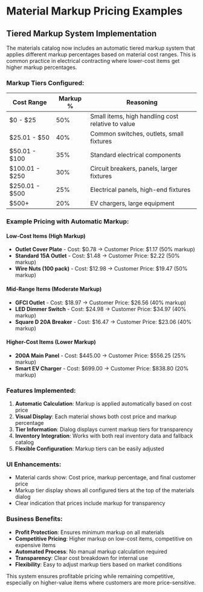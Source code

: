 # Material Markup Pricing Examples

## Tiered Markup System Implementation

The materials catalog now includes an automatic tiered markup system that applies different markup percentages based on material cost ranges. This is common practice in electrical contracting where lower-cost items get higher markup percentages.

### Markup Tiers Configured:

| Cost Range | Markup % | Reasoning |
|------------|----------|-----------|
| $0 - $25 | 50% | Small items, high handling cost relative to value |
| $25.01 - $50 | 40% | Common switches, outlets, small fixtures |
| $50.01 - $100 | 35% | Standard electrical components |
| $100.01 - $250 | 30% | Circuit breakers, panels, larger fixtures |
| $250.01 - $500 | 25% | Electrical panels, high-end fixtures |
| $500+ | 20% | EV chargers, large equipment |

### Example Pricing with Automatic Markup:

#### Low-Cost Items (High Markup)
- **Outlet Cover Plate** - Cost: $0.78 → Customer Price: $1.17 (50% markup)
- **Standard 15A Outlet** - Cost: $1.48 → Customer Price: $2.22 (50% markup)
- **Wire Nuts (100 pack)** - Cost: $12.98 → Customer Price: $19.47 (50% markup)

#### Mid-Range Items (Moderate Markup)
- **GFCI Outlet** - Cost: $18.97 → Customer Price: $26.56 (40% markup)
- **LED Dimmer Switch** - Cost: $24.98 → Customer Price: $34.97 (40% markup)
- **Square D 20A Breaker** - Cost: $16.47 → Customer Price: $23.06 (40% markup)

#### Higher-Cost Items (Lower Markup)
- **200A Main Panel** - Cost: $445.00 → Customer Price: $556.25 (25% markup)
- **Smart EV Charger** - Cost: $699.00 → Customer Price: $838.80 (20% markup)

### Features Implemented:

1. **Automatic Calculation**: Markup is applied automatically based on cost price
2. **Visual Display**: Each material shows both cost price and markup percentage
3. **Tier Information**: Dialog displays current markup tiers for transparency
4. **Inventory Integration**: Works with both real inventory data and fallback catalog
5. **Flexible Configuration**: Markup tiers can be easily adjusted

### UI Enhancements:

- Material cards show: Cost price, markup percentage, and final customer price
- Markup tier display shows all configured tiers at the top of the materials dialog
- Clear indication that prices include markup for transparency

### Business Benefits:

- **Profit Protection**: Ensures minimum markup on all materials
- **Competitive Pricing**: Higher markup on low-cost items, competitive on expensive items
- **Automated Process**: No manual markup calculation required
- **Transparency**: Clear cost breakdown for internal use
- **Flexibility**: Easy to adjust markup tiers based on market conditions

This system ensures profitable pricing while remaining competitive, especially on higher-value items where customers are more price-sensitive.